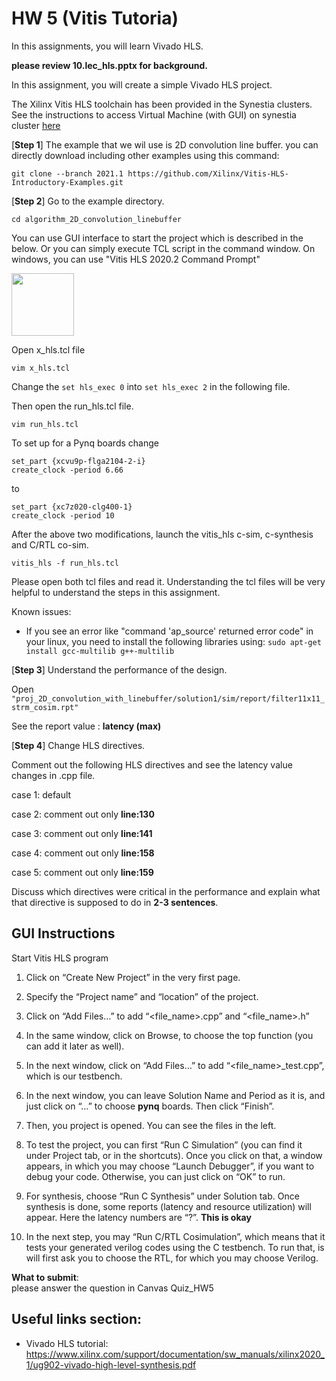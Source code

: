 # HW 5 (Vitis Tutoria) # 

In this assignments, you will learn Vivado HLS.   

**please review 10.lec_hls.pptx for background.** 

In this assignment, you will create a simple Vivado HLS project.

The Xilinx Vitis HLS toolchain has been provided in the Synestia clusters. See the instructions to access Virtual Machine (with GUI) on synestia cluster [here](https://github.gatech.edu/jyoung9/crnch_pynq_cluster_admin/blob/master/user_docs/synestia-slurm-ood.md)

[**Step 1**]
The example that we wil use is 2D convolution line buffer. 
you can directly download including other examples using this command:

```git clone --branch 2021.1 https://github.com/Xilinx/Vitis-HLS-Introductory-Examples.git```

[**Step 2**] Go to the example directory.

```cd algorithm_2D_convolution_linebuffer```

You can use GUI interface to start the project which is described in the below. 
Or you can simply execute TCL script in the command window. 
On windows, you can use "Vitis HLS 2020.2 Command Prompt" 

 <img src="figs/vitis_commands.png" width="100"> 

Open x_hls.tcl file 

```vim x_hls.tcl``` 

Change the ```set hls_exec 0``` into ```set hls_exec 2``` in the following file.


Then open the run_hls.tcl file.

```vim run_hls.tcl``` 

To set up for a Pynq boards change 

```
set_part {xcvu9p-flga2104-2-i} 
create_clock -period 6.66
``` 

to 

```
set_part {xc7z020-clg400-1} 
create_clock -period 10
```

After the above two modifications, launch the vitis_hls c-sim, c-synthesis and C/RTL co-sim.

```vitis_hls -f run_hls.tcl```


Please open  both tcl files and read it. Understanding the tcl files will be very helpful to understand the steps in this assignment. 

Known issues:
* If you see an error like "command 'ap_source' returned error code" in your linux, you need to install the following libraries using:  ```sudo apt-get install gcc-multilib g++-multilib```


[**Step 3**] Understand the performance of the design.

Open ```"proj_2D_convolution_with_linebuffer/solution1/sim/report/filter11x11_strm_cosim.rpt"```

See the report value  : **latency (max)** 

[**Step 4**] Change HLS directives. 

Comment out the following HLS directives and see the latency value changes in .cpp file. 

case 1: default 

case 2: comment out only **line:130** 

case 3: comment out only **line:141** 

case 4: comment out only **line:158** 

case 5: comment out only **line:159** 

Discuss which directives were critical in the performance and explain what that directive is supposed to do in **2-3 sentences**. 


## GUI Instructions

Start Vitis HLS program 

1. Click on “Create New Project” in the very first page.

2. Specify the “Project name” and “location” of the project.

3. Click on “Add Files…” to add “<file_name>.cpp” and “<file_name>.h” 

4. In the same window, click on Browse, to choose the top function (you can add it later as well).

5. In the next window, click on “Add Files…” to add “<file_name>_test.cpp”, which is our testbench. 

6. In the next window, you can leave Solution Name and Period as it is, and just click on “…” to choose **pynq** boards. Then click “Finish”.

7. Then, you project is opened. You can see the files in the left. 

8. To test the project, you can first “Run C Simulation” (you can find it under Project tab, or in the shortcuts). Once you click on that, a window appears, in which you may choose “Launch Debugger”, if you want to debug your code. Otherwise, you can just click on “OK” to run. 

9. For synthesis, choose “Run C Synthesis” under Solution tab. Once synthesis is done, some reports (latency and resource utilization) will appear. Here the latency numbers are “?”. **This is okay**

10. In the next step, you may “Run C/RTL Cosimulation”, which means that it tests your generated verilog codes using the C testbench. To run that, is will first ask you to choose the RTL, for which you may choose Verilog.



**What to submit**:  
please answer the question in Canvas Quiz_HW5 


## Useful links section: 
* Vivado HLS tutorial: https://www.xilinx.com/support/documentation/sw_manuals/xilinx2020_1/ug902-vivado-high-level-synthesis.pdf

